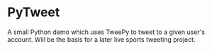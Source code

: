 # PyTweet
A small Python demo which uses TweePy to tweet to a given user's account. Will be the basis for a later live sports tweeting project.
